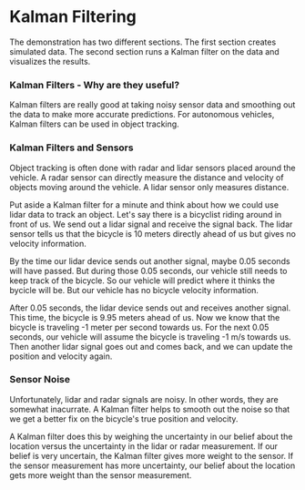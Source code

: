 # Kalman Filtering

The demonstration has two different sections. The first section creates simulated data. The second section runs a Kalman filter on the data and visualizes the results.

### Kalman Filters - Why are they useful?

Kalman filters are really good at taking noisy sensor data and smoothing out the data to make more accurate predictions. For autonomous vehicles, Kalman filters can be used in object tracking. 


### Kalman Filters and Sensors
Object tracking is often done with radar and lidar sensors placed around the vehicle. A radar sensor can directly measure the distance and velocity of objects moving around the vehicle. A lidar sensor only measures distance.

Put aside a Kalman filter for a minute and think about how we could use lidar data to track an object. Let's say there is a bicyclist riding around in front of us. We send out a lidar signal and receive the signal back. The lidar sensor tells us that the bicycle is 10 meters directly ahead of us but gives no velocity information.

By the time our lidar device sends out another signal, maybe 0.05 seconds will have passed. But during those 0.05 seconds, our vehicle still needs to keep track of the bicycle. So our vehicle will predict where it thinks the bycicle will be. But our vehicle has no bicycle velocity information.

After 0.05 seconds, the lidar device sends out and receives another signal. This time, the bicycle is 9.95 meters ahead of us. Now we know that the bicycle is traveling -1 meter per second towards us. For the next 0.05 seconds, our vehicle will assume the bicycle is traveling -1 m/s towards us. Then another lidar signal goes out and comes back, and we can update the position and velocity again.

### Sensor Noise
Unfortunately, lidar and radar signals are noisy. In other words, they are somewhat inacurrate. A Kalman filter helps to smooth out the noise so that we get a better fix on the bicycle's true position and velocity. 

A Kalman filter does this by weighing the uncertainty in our belief about the location versus the uncertainty in the lidar or radar measurement. If our belief is very uncertain, the Kalman filter gives more weight to the sensor. If the sensor measurement has more uncertainty, our belief about the location gets more weight than the sensor measurement. 
